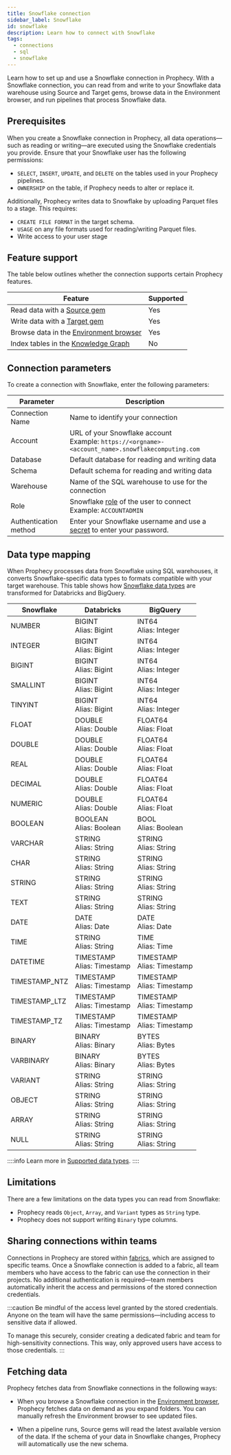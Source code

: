 ```yaml
---
title: Snowflake connection
sidebar_label: Snowflake
id: snowflake
description: Learn how to connect with Snowflake
tags:
  - connections
  - sql
  - snowflake
---
```


Learn how to set up and use a Snowflake connection in Prophecy. With a Snowflake connection, you can read from and write to your Snowflake data warehouse using Source and Target gems, browse data in the Environment browser, and run pipelines that process Snowflake data.

## Prerequisites

When you create a Snowflake connection in Prophecy, all data operations—such as reading or writing—are executed using the Snowflake credentials you provide. Ensure that your Snowflake user has the following permissions:

- `SELECT`, `INSERT`, `UPDATE`, and `DELETE` on the tables used in your Prophecy pipelines.
- `OWNERSHIP` on the table, if Prophecy needs to alter or replace it.

Additionally, Prophecy writes data to Snowflake by uploading Parquet files to a stage. This requires:

- `CREATE FILE FORMAT` in the target schema.
- `USAGE` on any file formats used for reading/writing Parquet files.
- Write access to your user stage

## Feature support

The table below outlines whether the connection supports certain Prophecy features.

| Feature                                                                    | Supported |
| -------------------------------------------------------------------------- | --------- |
| Read data with a [Source gem](/analysts/snowflake)                         | Yes       |
| Write data with a [Target gem](/analysts/snowflake)                        | Yes       |
| Browse data in the [Environment browser](/analysts/project-editor#sidebar) | Yes       |
| Index tables in the [Knowledge Graph](/knowledge-graph)                    | No        |

## Connection parameters

To create a connection with Snowflake, enter the following parameters:

| Parameter             | Description                                                                                                                                    |
| --------------------- | ---------------------------------------------------------------------------------------------------------------------------------------------- |
| Connection Name       | Name to identify your connection                                                                                                               |
| Account               | URL of your Snowflake account<br/>Example: `https://<orgname>-<account_name>.snowflakecomputing.com`                                           |
| Database              | Default database for reading and writing data                                                                                                  |
| Schema                | Default schema for reading and writing data                                                                                                    |
| Warehouse             | Name of the SQL warehouse to use for the connection                                                                                            |
| Role                  | Snowflake [role](https://docs.snowflake.com/en/user-guide/security-access-control-overview) of the user to connect<br/>Example: `ACCOUNTADMIN` |
| Authentication method | Enter your Snowflake username and use a [secret](docs/administration/secrets/secrets.md) to enter your password.                               |

## Data type mapping

When Prophecy processes data from Snowflake using SQL warehouses, it converts Snowflake-specific data types to formats compatible with your target warehouse. This table shows how [Snowflake data types](https://docs.snowflake.com/en/sql-reference/intro-summary-data-types) are transformed for Databricks and BigQuery.

| Snowflake     | Databricks                     | BigQuery                       |
| ------------- | ------------------------------ | ------------------------------ |
| NUMBER        | BIGINT<br/>Alias: Bigint       | INT64<br/>Alias: Integer       |
| INTEGER       | BIGINT<br/>Alias: Bigint       | INT64<br/>Alias: Integer       |
| BIGINT        | BIGINT<br/>Alias: Bigint       | INT64<br/>Alias: Integer       |
| SMALLINT      | BIGINT<br/>Alias: Bigint       | INT64<br/>Alias: Integer       |
| TINYINT       | BIGINT<br/>Alias: Bigint       | INT64<br/>Alias: Integer       |
| FLOAT         | DOUBLE<br/>Alias: Double       | FLOAT64<br/>Alias: Float       |
| DOUBLE        | DOUBLE<br/>Alias: Double       | FLOAT64<br/>Alias: Float       |
| REAL          | DOUBLE<br/>Alias: Double       | FLOAT64<br/>Alias: Float       |
| DECIMAL       | DOUBLE<br/>Alias: Double       | FLOAT64<br/>Alias: Float       |
| NUMERIC       | DOUBLE<br/>Alias: Double       | FLOAT64<br/>Alias: Float       |
| BOOLEAN       | BOOLEAN<br/>Alias: Boolean     | BOOL<br/>Alias: Boolean        |
| VARCHAR       | STRING<br/>Alias: String       | STRING<br/>Alias: String       |
| CHAR          | STRING<br/>Alias: String       | STRING<br/>Alias: String       |
| STRING        | STRING<br/>Alias: String       | STRING<br/>Alias: String       |
| TEXT          | STRING<br/>Alias: String       | STRING<br/>Alias: String       |
| DATE          | DATE<br/>Alias: Date           | DATE<br/>Alias: Date           |
| TIME          | STRING<br/>Alias: String       | TIME<br/>Alias: Time           |
| DATETIME      | TIMESTAMP<br/>Alias: Timestamp | TIMESTAMP<br/>Alias: Timestamp |
| TIMESTAMP_NTZ | TIMESTAMP<br/>Alias: Timestamp | TIMESTAMP<br/>Alias: Timestamp |
| TIMESTAMP_LTZ | TIMESTAMP<br/>Alias: Timestamp | TIMESTAMP<br/>Alias: Timestamp |
| TIMESTAMP_TZ  | TIMESTAMP<br/>Alias: Timestamp | TIMESTAMP<br/>Alias: Timestamp |
| BINARY        | BINARY<br/>Alias: Binary       | BYTES<br/>Alias: Bytes         |
| VARBINARY     | BINARY<br/>Alias: Binary       | BYTES<br/>Alias: Bytes         |
| VARIANT       | STRING<br/>Alias: String       | STRING<br/>Alias: String       |
| OBJECT        | STRING<br/>Alias: String       | STRING<br/>Alias: String       |
| ARRAY         | STRING<br/>Alias: String       | STRING<br/>Alias: String       |
| NULL          | STRING<br/>Alias: String       | STRING<br/>Alias: String       |

::::info
Learn more in [Supported data types](/analysts/data-types).
::::

## Limitations

There are a few limitations on the data types you can read from Snowflake:

- Prophecy reads `Object`, `Array`, and `Variant` types as `String` type.
- Prophecy does not support writing `Binary` type columns.

## Sharing connections within teams

Connections in Prophecy are stored within [fabrics](docs/administration/fabrics/prophecy-fabrics/prophecy-fabrics.md), which are assigned to specific teams. Once a Snowflake connection is added to a fabric, all team members who have access to the fabric can use the connection in their projects. No additional authentication is required—team members automatically inherit the access and permissions of the stored connection credentials.

:::caution
Be mindful of the access level granted by the stored credentials. Anyone on the team will have the same permissions—including access to sensitive data if allowed.

To manage this securely, consider creating a dedicated fabric and team for high-sensitivity connections. This way, only approved users have access to those credentials.
:::

## Fetching data

Prophecy fetches data from Snowflake connections in the following ways:

- When you browse a Snowflake connection in the [Environment browser](/analysts/pipelines), Prophecy fetches data on demand as you expand folders. You can manually refresh the Environment browser to see updated files.

- When a pipeline runs, Source gems will read the latest available version of the data. If the schema of your data in Snowflake changes, Prophecy will automatically use the new schema.
